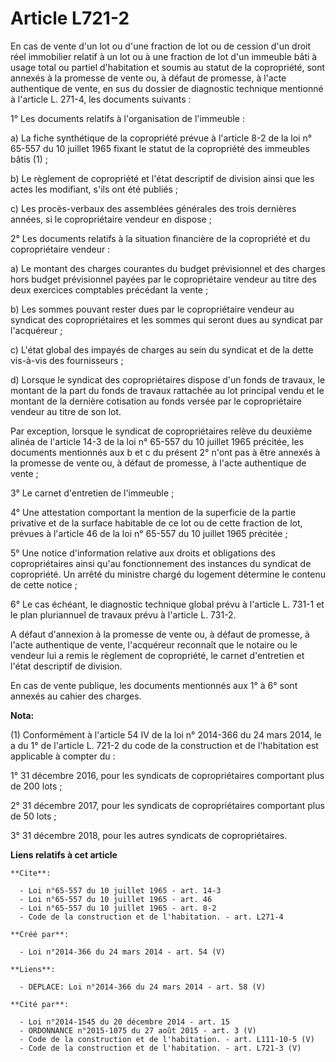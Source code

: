 # Article L721-2

En cas de vente d'un lot ou d'une fraction de lot ou de cession d'un droit réel immobilier relatif à un lot ou à une fraction
de lot d'un immeuble bâti à usage total ou partiel d'habitation et soumis au statut de la copropriété, sont annexés à la
promesse de vente ou, à défaut de promesse, à l'acte authentique de vente, en sus du dossier de diagnostic technique
mentionné à l'article L. 271-4, les documents suivants : 

1° Les documents relatifs à l'organisation de l'immeuble : 

a) La fiche synthétique de la copropriété prévue à l'article 8-2 de la loi n° 65-557 du 10 juillet 1965 fixant le statut de
la copropriété des immeubles bâtis (1) ; 

b) Le règlement de copropriété et l'état descriptif de division ainsi que les actes les modifiant, s'ils ont été publiés ; 

c) Les procès-verbaux des assemblées générales des trois dernières années, si le copropriétaire vendeur en dispose ; 

2° Les documents relatifs à la situation financière de la copropriété et du copropriétaire vendeur : 

a) Le montant des charges courantes du budget prévisionnel et des charges hors budget prévisionnel payées par le
copropriétaire vendeur au titre des deux exercices comptables précédant la vente ; 

b) Les sommes pouvant rester dues par le copropriétaire vendeur au syndicat des copropriétaires et les sommes qui seront dues
au syndicat par l'acquéreur ; 

c) L'état global des impayés de charges au sein du syndicat et de la dette vis-à-vis des fournisseurs ; 

d) Lorsque le syndicat des copropriétaires dispose d'un fonds de travaux, le montant de la part du fonds de travaux rattachée
au lot principal vendu et le montant de la dernière cotisation au fonds versée par le copropriétaire vendeur au titre de son
lot. 

Par exception, lorsque le syndicat de copropriétaires relève du deuxième alinéa de l'article 14-3 de la loi n° 65-557 du 10
juillet 1965 précitée, les documents mentionnés aux b et c du présent 2° n'ont pas à être annexés à la promesse de vente ou,
à défaut de promesse, à l'acte authentique de vente ; 

3° Le carnet d'entretien de l'immeuble ; 

4° Une attestation comportant la mention de la superficie de la partie privative et de la surface habitable de ce lot ou de
cette fraction de lot, prévues à l'article 46 de la loi n° 65-557 du 10 juillet 1965 précitée ; 

5° Une notice d'information relative aux droits et obligations des copropriétaires ainsi qu'au fonctionnement des instances
du syndicat de copropriété. Un arrêté du ministre chargé du logement détermine le contenu de cette notice ; 

6° Le cas échéant, le diagnostic technique global prévu à l'article L. 731-1 et le plan pluriannuel de travaux prévu à
l'article L. 731-2. 

A défaut d'annexion à la promesse de vente ou, à défaut de promesse, à l'acte authentique de vente, l'acquéreur reconnaît que
le notaire ou le vendeur lui a remis le règlement de copropriété, le carnet d'entretien et l'état descriptif de division. 

En cas de vente publique, les documents mentionnés aux 1° à 6° sont annexés au cahier des charges.

**Nota:**

(1) Conformément à l'article 54 IV de la loi n° 2014-366 du 24 mars 2014, le a du 1° de l'article L. 721-2 du code de la
construction et de l'habitation est applicable à compter du :

1° 31 décembre 2016, pour les syndicats de copropriétaires comportant plus de 200 lots ;

2° 31 décembre 2017, pour les syndicats de copropriétaires comportant plus de 50 lots ;

3° 31 décembre 2018, pour les autres syndicats de copropriétaires.

**Liens relatifs à cet article**

	**Cite**:

	  - Loi n°65-557 du 10 juillet 1965 - art. 14-3
	  - Loi n°65-557 du 10 juillet 1965 - art. 46
	  - Loi n°65-557 du 10 juillet 1965 - art. 8-2
	  - Code de la construction et de l'habitation. - art. L271-4

	**Créé par**:

	  - Loi n°2014-366 du 24 mars 2014 - art. 54 (V)

	**Liens**:

	  - DEPLACE: Loi n°2014-366 du 24 mars 2014 - art. 58 (V)

	**Cité par**:

	  - Loi n°2014-1545 du 20 décembre 2014 - art. 15
	  - ORDONNANCE n°2015-1075 du 27 août 2015 - art. 3 (V)
	  - Code de la construction et de l'habitation. - art. L111-10-5 (V)
	  - Code de la construction et de l'habitation. - art. L721-3 (V)
